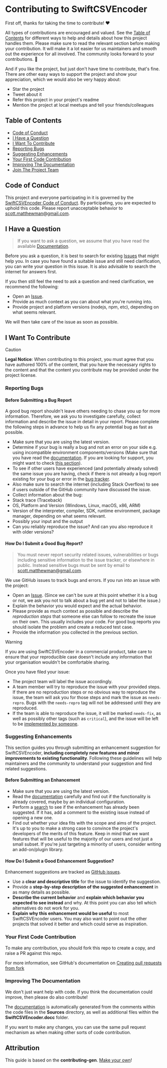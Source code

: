 <!-- omit in toc -->
# Contributing to SwiftCSVEncoder

First off, thanks for taking the time to contribute! ❤️

All types of contributions are encouraged and valued. See the [Table of Contents](#table-of-contents) for different ways to help and details about how this project handles them. Please make sure to read the relevant section before making your contribution. It will make it a lot easier for us maintainers and smooth out the experience for all involved. The community looks forward to your contributions. 🎉

And if you like the project, but just don't have time to contribute, that's fine. There are other easy ways to support the project and show your appreciation, which we would also be very happy about:

- Star the project
- Tweet about it
- Refer this project in your project's readme
- Mention the project at local meetups and tell your friends/colleagues

<!-- omit in toc -->
## Table of Contents

- [Code of Conduct](#code-of-conduct)
- [I Have a Question](#i-have-a-question)
- [I Want To Contribute](#i-want-to-contribute)
- [Reporting Bugs](#reporting-bugs)
- [Suggesting Enhancements](#suggesting-enhancements)
- [Your First Code Contribution](#your-first-code-contribution)
- [Improving The Documentation](#improving-the-documentation)
- [Join The Project Team](#join-the-project-team)

## Code of Conduct

This project and everyone participating in it is governed by the
[SwiftCSVEncoder Code of Conduct](./CODE_OF_CONDUCT.md).
By participating, you are expected to uphold this code. Please report unacceptable behavior
to <scott.matthewman@gmail.com>.


## I Have a Question

> If you want to ask a question, we assume that you have read the available [Documentation](https://swiftpackageindex.com/scottmatthewman/swiftcsvencoder/documentation/swiftcsvencoder).

Before you ask a question, it is best to search for existing [Issues](https://github.com/scottmatthewman/swiftcsvencoder/issues) that might help you. In case you have found a suitable issue and still need clarification, you can write your question in this issue. It is also advisable to search the internet for answers first.

If you then still feel the need to ask a question and need clarification, we recommend the following:

- Open an [Issue](https://github.com/scottmatthewman/swiftcsvencoder/issues/new).
- Provide as much context as you can about what you're running into.
- Provide project and platform versions (nodejs, npm, etc), depending on what seems relevant.

We will then take care of the issue as soon as possible.

<!--
  You might want to create a separate issue tag for questions and include it in this description. People should then tag their issues accordingly.

  Depending on how large the project is, you may want to outsource the questioning, e.g. to Stack Overflow or Gitter. You may add additional contact and information possibilities:
  - IRC
  - Slack
  - Gitter
  - Stack Overflow tag
  - Blog
  - FAQ
  - Roadmap
  - E-Mail List
  - Forum
-->

## I Want To Contribute

> [!CAUTION]
> **Legal Notice**: When contributing to this project, you must agree that you have authored 100% of the content, that you have the necessary rights to the content and that the content you contribute may be provided under the project license.

### Reporting Bugs

<!-- omit in toc -->
#### Before Submitting a Bug Report

A good bug report shouldn't leave others needing to chase you up for more information. Therefore, we ask you to investigate carefully, collect information and describe the issue in detail in your report. Please complete the following steps in advance to help us fix any potential bug as fast as possible.

- Make sure that you are using the latest version.
- Determine if your bug is really a bug and not an error on your side e.g. using incompatible environment components/versions (Make sure that you have read the [documentation](https://swiftpackageindex.com/scottmatthewman/swiftcsvencoder/documentation/swiftcsvencoder). If you are looking for support, you might want to check [this section](#i-have-a-question)).
- To see if other users have experienced (and potentially already solved) the same issue you are having, check if there is not already a bug report existing for your bug or error in the [bug tracker](https://github.com/scottmatthewman/swiftcsvencoder/issues?q=label%3Abug).
- Also make sure to search the internet (including Stack Overflow) to see if users outside of the GitHub community have discussed the issue.
- Collect information about the bug:
- Stack trace (Traceback)
- OS, Platform and Version (Windows, Linux, macOS, x86, ARM)
- Version of the interpreter, compiler, SDK, runtime environment, package manager, depending on what seems relevant.
- Possibly your input and the output
- Can you reliably reproduce the issue? And can you also reproduce it with older versions?

<!-- omit in toc -->
#### How Do I Submit a Good Bug Report?

> You must never report security related issues, vulnerabilities or bugs including sensitive information to the issue tracker, or elsewhere in public. Instead sensitive bugs must be sent by email to <scott.matthewman@gmail.com>.
<!-- You may add a PGP key to allow the messages to be sent encrypted as well. -->

We use GitHub issues to track bugs and errors. If you run into an issue with the project:

- Open an [Issue](https://github.com/scottmatthewman/swiftcsvencoder//issues/new). (Since we can't be sure at this point whether it is a bug or not, we ask you not to talk about a bug yet and not to label the issue.)
- Explain the behavior you would expect and the actual behavior.
- Please provide as much context as possible and describe the *reproduction steps* that someone else can follow to recreate the issue on their own. This usually includes your code. For good bug reports you should isolate the problem and create a reduced test case.
- Provide the information you collected in the previous section.

> [!WARNING]
>
> If you are using SwiftCSVEncoder in a commercial product, take care to ensure that your reproducible case doesn't include any information that your organisation wouldn't be comfortable sharing.

Once you have filed your issue:

- The project team will label the issue accordingly.
- A team member will try to reproduce the issue with your provided steps. If there are no reproduction steps or no obvious way to reproduce the issue, the team will ask you for those steps and mark the issue as `needs-repro`. Bugs with the `needs-repro` tag will not be addressed until they are reproduced.
- If the team is able to reproduce the issue, it will be marked `needs-fix`, as well as possibly other tags (such as `critical`), and the issue will be left to be [implemented by someone](#your-first-code-contribution).

<!-- You might want to create an issue template for bugs and errors that can be used as a guide and that defines the structure of the information to be included. If you do so, reference it here in the description. -->


### Suggesting Enhancements

This section guides you through submitting an enhancement suggestion for SwiftCSVEncoder, **including completely new features and minor improvements to existing functionality**. Following these guidelines will help maintainers and the community to understand your suggestion and find related suggestions.

<!-- omit in toc -->
#### Before Submitting an Enhancement

- Make sure that you are using the latest version.
- Read the [documentation](https://swiftpackageindex.com/scottmatthewman/swiftcsvencoder/documentation/swiftcsvencoder) carefully and find out if the functionality is already covered, maybe by an individual configuration.
- Perform a [search](https://github.com/scottmatthewman/swiftcsvencoder/issues) to see if the enhancement has already been suggested. If it has, add a comment to the existing issue instead of opening a new one.
- Find out whether your idea fits with the scope and aims of the project. It's up to you to make a strong case to convince the project's developers of the merits of this feature. Keep in mind that we want features that will be useful to the majority of our users and not just a small subset. If you're just targeting a minority of users, consider writing an add-on/plugin library.

<!-- omit in toc -->
#### How Do I Submit a Good Enhancement Suggestion?

Enhancement suggestions are tracked as [GitHub issues](https://github.com/scottmatthewman/swiftcsvencoder/issues).

- Use a **clear and descriptive title** for the issue to identify the suggestion.
- Provide a **step-by-step description of the suggested enhancement** in as many details as possible.
- **Describe the current behavior** and **explain which behavior you expected to see instead** and why. At this point you can also tell which alternatives do not work for you.
- **Explain why this enhancement would be useful** to most SwiftCSVEncoder users. You may also want to point out the other projects that solved it better and which could serve as inspiration.

<!-- You might want to create an issue template for enhancement suggestions that can be used as a guide and that defines the structure of the information to be included. If you do so, reference it here in the description. -->

### Your First Code Contribution

To make any contribution, you should fork this repo to create a copy, and raise a PR against this repo.

For more information, see GitHub's documentation on [Creating pull requests from fork](https://docs.github.com/en/pull-requests/collaborating-with-pull-requests/proposing-changes-to-your-work-with-pull-requests/creating-a-pull-request-from-a-fork)

### Improving The Documentation

We don't just want help with code. If you think the documentation could improve, then please do also contribute!

The [documentation](https://swiftpackageindex.com/scottmatthewman/swiftcsvencoder/documentation/swiftcsvencoder) is automatically generated from the comments within the code files in the
**Sources** directory, as well as additional files within the **SwiftCSVEncoder.docc** folder.

If you want to make any changes, you can use the same pull request mechanism as when making other sorts of code contribution.

<!-- omit in toc -->
## Attribution
This guide is based on the **contributing-gen**. [Make your own](https://github.com/bttger/contributing-gen)!